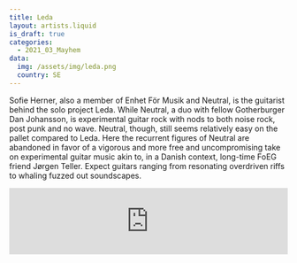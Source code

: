 ```yaml
---
title: Leda
layout: artists.liquid
is_draft: true
categories:
  - 2021_03_Mayhem
data:
  img: /assets/img/leda.png
  country: SE
---
```


Sofie Herner, also a member of Enhet För Musik and Neutral, is the guitarist behind the solo project Leda. While Neutral, a duo with fellow Gotherburger Dan Johansson, is experimental guitar rock with nods to both noise rock, post punk and no wave. Neutral, though, still seems relatively easy on the pallet compared to Leda. Here the recurrent figures of Neutral are abandoned in favor of a vigorous and more free and uncompromising take on experimental guitar music akin to, in a Danish context, long-time FoEG friend Jørgen Teller. Expect guitars ranging from resonating overdriven riffs to whaling fuzzed out soundscapes.

<iframe style="border: 0; width: 100%; height: 120px;" src="https://bandcamp.com/EmbeddedPlayer/album=1163261992/size=large/bgcol=ffffff/linkcol=0687f5/tracklist=false/artwork=small/transparent=true/" seamless><a href="https://knotwilg.bandcamp.com/album/covid-music-i-made-with-my-guitar">Covid ”Music” I Made With My Guitar by Leda</a></iframe>
